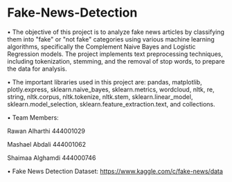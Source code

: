 # Fake-News-Detection

• The objective of this project is to analyze fake news articles by classifying them into "fake" or "not fake" categories using various machine learning algorithms, specifically the Complement Naive Bayes and Logistic Regression models. The project implements text preprocessing techniques, including tokenization, stemming, and the removal of stop words, to prepare the data for analysis.

• The important libraries used in this project are: pandas, matplotlib, plotly.express, sklearn.naive_bayes, sklearn.metrics, wordcloud, nltk, re, string, nltk.corpus, nltk.tokenize, nltk.stem, sklearn.linear_model, sklearn.model_selection, sklearn.feature_extraction.text, and collections.

• Team Members:

Rawan Alharthi 444001029

Mashael Abdali 444001062

Shaimaa Alghamdi 444000746

• Fake News Detection Dataset: https://www.kaggle.com/c/fake-news/data
